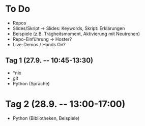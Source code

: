 # To Do
 * Repos
 * Slides/Skript → Slides: Keywords, Skript: Erklärungen
 * Beispiele (z.B. Trägheitsmoment, Aktivierung mit Neutronen)
 * Repo-Einführung → Hoster?
 * Live-Demos / Hands On?

## Tag 1 (27.9. --  10:45-13:30)
 * *nix
 * git
 * Python (Sprache)

# Tag 2 (28.9. -- 13:00-17:00)
 * Python (Bibliotheken, Beispiele)
